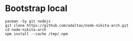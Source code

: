 
# Bootstrap local

```
pacman -Sy git nodejs
git clone https://github.com/adaltas/node-nikita-arch.git
cd node-nikita-arch
npm install --cache /tmp/.npm
```
